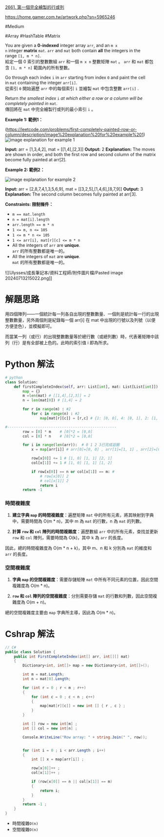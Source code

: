 
[2661. 第一個完全繪製的行或列](https://leetcode.com/problems/first-completely-painted-row-or-column/)

https://home.gamer.com.tw/artwork.php?sn=5965246

#Medium 

#Array 
#HashTable 
#Matrix

You are given a **0-indexed** integer array `arr`, and an `m x n` integer **matrix** `mat`. `arr` and `mat` both contain **all** the integers in the range `[1, m * n]`.  
給定一個 0 索引的整數數組 `arr` 和一個 `m x n` 整數矩陣 `mat` 。 `arr` 和 `mat` 都包含 `[1, m * n]` 範圍內的所有整數。

Go through each index `i` in `arr` starting from index `0` and paint the cell in `mat` containing the integer `arr[i]`.  
從索引 `0` 開始遍歷 `arr` 中的每個索引 `i` 並繪製 `mat` 中包含整數 `arr[i]` .

Return _the smallest index_ `i` _at which either a row or a column will be completely painted in_ `mat`.  
傳回將在 `mat` 中完全繪製行或列的最小索引 `i` 。

**Example 1: 範例1：**

(https://leetcode.com/problems/first-completely-painted-row-or-column/description/image%20explanation%20for%20example%201)
![image explanation for example 1](https://assets.leetcode.com/uploads/2023/01/18/grid1.jpg)

**Input:** arr = [1,3,4,2], mat = [[1,4],[2,3]]
**Output:** 2
**Explanation:** The moves are shown in order, and both the first row and second column of the matrix become fully painted at arr[2].

**Example 2: 範例2：**

![image explanation for example 2](https://assets.leetcode.com/uploads/2023/01/18/grid2.jpg)

**Input:** arr = [2,8,7,4,1,3,5,6,9], mat = [[3,2,5],[1,4,6],[8,7,9]]
**Output:** 3
**Explanation:** The second column becomes fully painted at arr[3].

**Constraints: 限制條件：**

- `m == mat.length`
- `n = mat[i].length`
- `arr.length == m * n`
- `1 <= m, n <= 105`
- `1 <= m * n <= 105`
- `1 <= arr[i], mat[r][c] <= m * n`
- All the integers of `arr` are **unique**.  
    `arr` 的所有整數都是唯一的。
- All the integers of `mat` are **unique**.  
    `mat` 的所有整數都是唯一的。




![[Ulysses/成長筆記本/資料工程師/附件圖片檔/Pasted image 20240713215022.png]]
# 解題思路

用四個陣列——一個統計每一列各自出現的整數數量、一個則是統計每一行的出現整數數量，另外兩個則是紀錄每一個 arr[i] 在 mat 中出現的行號以及列號（以便方便塗色），並模擬即可。

而當某一列（或行）的出現整數數量等於總行數（或總列數）時，代表著矩陣中該列（行）是有全部被上色的。此時的索引值 i 即為所求。


# Python 解法
```python
# python
class Solution:
    def firstCompleteIndex(self, arr: List[int], mat: List[List[int]]) -> int:
        map = {}
        m =len(mat) # [[1,4],[2,3]] = 2 
        n = len(mat[0]) # [1,4] = 2

        for r in range(m) : #2
            for c in range(n) : #2
                map[mat[r][c]] = [r,c] # {1: [0, 0], 4: [0, 1], 2: [1, 0], 3: [1, 1]}

#--------------------------------------------------
        row = [0] * m    # [0]*2 = [0,0]
        col = [0] * n    # [0]*2 = [0,0]

        for i in range(len(arr)):  # 0 1 2 3已完成迴圈
            x = map[arr[i]] # arr[0]=[0, 0] , arr[1]=[1, 1] , arr[2]=[0, 1]

            row[x[0]] += 1 # [1, 0] [1, 1] [2, 1]
            col[x[1]] += 1 # [1, 0] [1, 1] [1, 2]

            if row[x[0]] == n or col[x[1]] == m: # 
                # row[x[0]] 2
                # col[x[1]] 2
                return i
        return -1
```

### 時間複雜度

1. **建立字典 `map` 的時間複雜度**：遍歷矩陣 `mat` 中的所有元素，將其映射到字典中，需要時間為 O(m * n)，其中 m 為 `mat` 的行數，n 為 `mat` 的列數。
    
2. **計算 `row` 和 `col` 陣列的時間複雜度**：遍歷數組 `arr` 中的所有元素，查找並更新 `row` 和 `col` 陣列，需要時間為 O(k)，其中 k 為 `arr` 的長度。
    
因此，總的時間複雜度為 O(m * n + k)，其中 m、n 和 k 分別為 `mat` 的維度和 `arr` 的長度。

### 空間複雜度

1. **字典 `map` 的空間複雜度**：需要存儲矩陣 `mat` 中所有不同元素的位置，因此空間複雜度為 O(m * n)。
    
2. **`row` 和 `col` 陣列的空間複雜度**：分別需要存儲 `mat` 的行數和列數，因此空間複雜度為 O(m + n)。
    

總的空間複雜度主要由 `map` 字典所主導，因此為 O(m * n)。
# Cshrap 解法
```C#
// C#
public class Solution {
    public int FirstCompleteIndex(int[] arr, int[][] mat) 
    {
        Dictionary<int, int[]> map = new Dictionary<int, int[]>();

        int m = mat.Length;
        int n = mat[0].Length;

		for (int r = 0 ; r < m ; r++)
		{
			for (int c = 0 ; c < n ; c++)
			{
				map[mat[r][c]] = new int [] { r , c } ;
			}
		}

        int [] row = new int[m] ;
        int [] col = new int[n] ;

        Console.WriteLine("Row array: " + string.Join(" ", row));


        for (int i = 0 ; i < arr.Length ; i++)
        {
            int [] x = map[arr[i]] ; 

            row[x[0]]++ ;
            col[x[1]]++ ; 

            if (row[x[0]] == n || col[x[1]] == m) 
            {
                return i;
            }
        }
        return -1 ; 
    }
}
```

- 時間複雜`O(n)`
- 空間複雜`O(n)`

